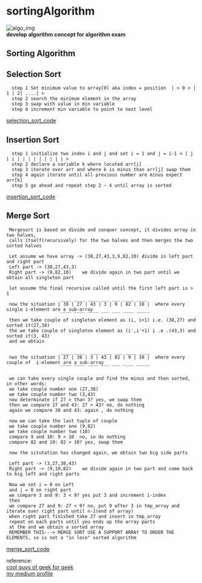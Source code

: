 # sortingAlgorithm

![algo_img](https://upload.wikimedia.org/wikipedia/commons/4/42/Insertion_sort.gif)  
**develop algorithm concept for algorithm exam**
## Sorting Algorithm
 ##  Selection Sort
      step 1 Set minimum value to array[0] aka index = position  | > 0 < | 1 | 2| ....| >
      step 2 search the minimum element in the array
      step 3 swap with value in min variable
      step 4 increment min variable to point to next level  
[selection_sort_code](https://repl.it/@biwanari/ExcitableStarkDeskscan#selectionsort.py)
      
  ## Insertion Sort
      step 1 initialize two index i and j and set i = 1 and j = i-1 < | j | i | | | | | | | | | >
      step 2 declare a variable k where located arr[i]
      step 3 iterate over arr and where k is minus than arr[j] swap them
      step 4 again iterate until all previous number are minus expect arr[k]
      step 5 go ahead and repeat step 2 ~ 4 until array is sorted
[insertion_sort_code](https://repl.it/@biwanari/ExcitableStarkDeskscan#insertionsort.py)
      
  ## Merge Sort
     Mergesort is based on divide and conquer concept, it divides array in two halves,
     calls itself(recursively) for the two halves and then merges the two sorted halves
     
     Let assume we have array -> (38,27,43,3,9,82,10) divide in left part and right part
     Left part -> (38,27,43,3)
     Right part -> (9,82,10)    we divide again in two part until we obtain all singleton part
     
     let assume the final recursive called until the first left part is > 1
                        ____ ____ ____ ___ ___ ____ ____ 
     now the situation | 38 | 27 | 43 | 3 | 9 | 82 | 10 |  where every single i-element are a sub-array
                        ‾‾‾‾ ‾‾‾‾ ‾‾‾‾ ‾‾‾ ‾‾‾ ‾‾‾‾ ‾‾‾‾‾ 
     then we take couple of singleton element as (i, i+1) i.e. (38,27) and sorted it(27,38)
     the we take couple of singleton element as (i',i'+1) i .e .(43,3) and sorted it(3, 43)
     and we obtain
     
                        ____ ____  ____ ___ ___ ____ ____ 
     nwo the situation | 27 | 38 | 3 | 43 | 82 | 9 | 10 |  where every couple of  i-element are a sub-array
                        ‾‾‾‾ ‾‾‾‾ ‾‾‾‾ ‾‾‾ ‾‾‾ ‾‾‾‾ ‾‾‾‾‾
                        
     we can take every single couple and find the minus and then sorted, in other words:
     we take couple number one (27,38)
     we take couple number two (3,43)
     now determinate if 27 > than 3? yes, we swap them
     then we compare 27 and 43: 27 > 43? no, do nothing
     again we compare 38 and 43: again , do nothing
     
     now we can take the last tuple of couple
     we take couple number one (9,82)
     we take couple number two (10)
     compare 9 and 10: 9 > 10  no, so do nothing
     compare 82 and 10: 82 > 10? yes, swap them
     
     now the situtation has changed again, we obtain two big side parts
     
     Left part -> (3,27,38,43)
     Right part -> (9,10,82)    we divide again in two part and come back to big left and right parts
     
     Now we set i = 0 on Left
     and j = 0 on right part
     we compare 3 and 9: 3 < 9? yes put 3 and increment i-index
     then 
     we compare 27 and 9: 27 < 9? no, put 9 after 3 in tmp_array and iterate over right part until n-1(end of array)
     when right part finished take 27 and insert in tmp_array
     repeat on each parts until you ends up the array parts
     at the and we obtain a sorted array
     REMEMBER THIS---> MERGE SORT USE A SUPPORT ARRAY TO ORDER THE ELEMENTS, so is not a "in loco" sorted algorithm
[merge_sort_code]( https://github.com/biwanari/sortingAlgorithm/blob/master/MergeSort.py )
     
     
     
reference:  
[cool guys of geek for geek](https://www.geeksforgeeks.org/)  
[my medium profile](https://medium.com/@andrewraieta)
